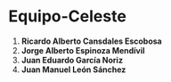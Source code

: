 # Equipo-Celeste

1. **Ricardo Alberto Cansdales Escobosa**  
2. **Jorge Alberto Espinoza Mendívil**  
3. **Juan Eduardo García Noriz**  
4. **Juan Manuel León Sánchez**
